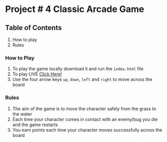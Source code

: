 # Project # 4 Classic Arcade Game 

## Table of Contents

1. How to play
2. Rules

### How to Play 
1. To play the game locally download it and run the `index.html` file
2. To play LIVE [Click Here!](https://cazabelle.github.io/Udacity-FEND-Project-4-Arcade-Game/.)
3. Use the four arrow keys `up`, `down`, `left` and `right` to move across the board

### Rules
1. The aim of the game is to move the character safely from the grass to the water 
2. Each time your character comes in contact with an enemy/bug you die and the game restarts
3. You earn points each time your character moves successfully across the board
 
